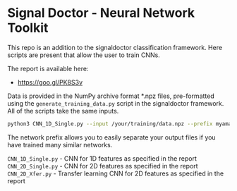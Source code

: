 
# Signal Doctor - Neural Network Toolkit
This repo is an addition to the signaldoctor classification framework. Here scripts are present that allow the user to train CNNs.

The report is available here:
- https://goo.gl/PK8S3v

Data is provided in the NumPy archive format *.npz files, pre-formatted using the ``generate_training_data.py`` script in the signaldoctor framework. All of the scripts take the same inputs.

``` sh
python3 CNN_1D_Single.py --input /your/training/data.npz --prefix myamazingnetwork
```
The network prefix allows you to easily separate your output files if you have trained many similar networks.

``CNN_1D_Single.py`` - CNN for 1D features as specified in the report
``CNN_2D_Single.py`` - CNN for 2D features as specified in the report
``CNN_2D_Xfer.py`` - Transfer learning CNN for 2D features as specified in the report
